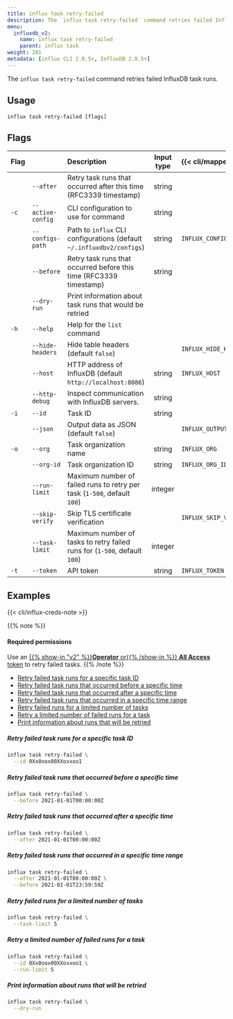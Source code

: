 ```yaml
---
title: influx task retry-failed
description: The `influx task retry-failed` command retries failed InfluxDB task runs.
menu:
  influxdb_v2:
    name: influx task retry-failed
    parent: influx task
weight: 201
metadata: [influx CLI 2.0.5+, InfluxDB 2.0.5+]
---
```


The `influx task retry-failed` command retries failed InfluxDB task runs.
## Usage
```
influx task retry-failed [flags]
```

## Flags
| Flag |                   | Description                                                               | Input type | {{< cli/mapped >}}    |
|:-----|:------------------|:--------------------------------------------------------------------------|:----------:|:----------------------|
|      | `--after`         | Retry task runs that occurred after this time (RFC3339 timestamp)         | string     |                       |
| `-c` | `--active-config` | CLI configuration to use for command                                      | string     |                       |
|      | `--configs-path`  | Path to `influx` CLI configurations (default `~/.influxdbv2/configs`)     | string     | `INFLUX_CONFIGS_PATH` |
|      | `--before`        | Retry task runs that occurred before this time (RFC3339 timestamp)        | string     |                       |
|      | `--dry-run`       | Print information about task runs that would be retried                   |            |                       |
| `-h` | `--help`          | Help for the `list` command                                               |            |                       |
|      | `--hide-headers`  | Hide table headers (default `false`)                                      |            | `INFLUX_HIDE_HEADERS` |
|      | `--host`          | HTTP address of InfluxDB (default `http://localhost:8086`)                | string     | `INFLUX_HOST`         |
|      | `--http-debug`    | Inspect communication with InfluxDB servers.                              | string     |                       |
| `-i` | `--id`            | Task ID                                                                   | string     |                       |
|      | `--json`          | Output data as JSON (default `false`)                                     |            | `INFLUX_OUTPUT_JSON`  |
| `-o` | `--org`           | Task organization name                                                    | string     | `INFLUX_ORG`          |
|      | `--org-id`        | Task organization ID                                                      | string     | `INFLUX_ORG_ID`       |
|      | `--run-limit`     | Maximum number of failed runs to retry per task (`1-500`, default `100`)  | integer    |                       |
|      | `--skip-verify`   | Skip TLS certificate verification                                         |            | `INFLUX_SKIP_VERIFY`  |
|      | `--task-limit`    | Maximum number of tasks to retry failed runs for (`1-500`, default `100`) | integer    |                       |
| `-t` | `--token`         | API token                                                                 | string     | `INFLUX_TOKEN`        |

## Examples

{{< cli/influx-creds-note >}}

{{% note %}}
#### Required permissions
Use an [{{% show-in "v2" %}}**Operator** or{{% /show-in %}} **All Access** token](/influxdb/v2/admin/tokens/) to retry failed tasks.
{{% /note %}}

- [Retry failed task runs for a specific task ID](#retry-failed-task-runs-for-a-specific-task-id)
- [Retry failed task runs that occurred before a specific time](#retry-failed-task-runs-that-occurred-before-a-specific-time)
- [Retry failed task runs that occurred after a specific time](#retry-failed-task-runs-that-occurred-after-a-specific-time)
- [Retry failed task runs that occurred in a specific time range](#retry-failed-task-runs-that-occurred-in-a-specific-time-range)
- [Retry failed runs for a limited number of tasks](#retry-failed-runs-for-a-limited-number-of-tasks)
- [Retry a limited number of failed runs for a task](#retry-a-limited-number-of-failed-runs-for-a-task)
- [Print information about runs that will be retried](#print-information-about-runs-that-will-be-retried)

##### Retry failed task runs for a specific task ID
```sh
influx task retry-failed \
  --id 0Xx0oox00XXoxxoo1
```

##### Retry failed task runs that occurred before a specific time
```sh
influx task retry-failed \
  --before 2021-01-01T00:00:00Z
```

##### Retry failed task runs that occurred after a specific time
```sh
influx task retry-failed \
  --after 2021-01-01T00:00:00Z
```

##### Retry failed task runs that occurred in a specific time range
```sh
influx task retry-failed \
  --after 2021-01-01T00:00:00Z \
  --before 2021-01-01T23:59:59Z
```

##### Retry failed runs for a limited number of tasks
```sh
influx task retry-failed \
  --task-limit 5
```

##### Retry a limited number of failed runs for a task
```sh
influx task retry-failed \
  --id 0Xx0oox00XXoxxoo1 \
  --run-limit 5
```

##### Print information about runs that will be retried
```sh
influx task retry-failed \
  --dry-run
```
